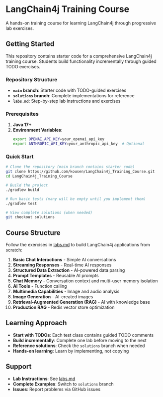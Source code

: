 # LangChain4j Training Course

A hands-on training course for learning LangChain4j through progressive lab exercises.

## Getting Started

This repository contains starter code for a comprehensive LangChain4j training course. Students build functionality incrementally through guided TODO exercises.

### Repository Structure

- **`main` branch**: Starter code with TODO-guided exercises
- **`solutions` branch**: Complete implementations for reference
- **`labs.md`**: Step-by-step lab instructions and exercises

### Prerequisites

1. **Java 17+**
2. **Environment Variables**:
   ```bash
   export OPENAI_API_KEY=your_openai_api_key
   export ANTHROPIC_API_KEY=your_anthropic_api_key  # Optional
   ```

### Quick Start

```bash
# Clone the repository (main branch contains starter code)
git clone https://github.com/kousen/LangChain4j_Training_Course.git
cd LangChain4j_Training_Course

# Build the project
./gradlew build

# Run basic tests (many will be empty until you implement them)
./gradlew test

# View complete solutions (when needed)
git checkout solutions
```

## Course Structure

Follow the exercises in [labs.md](labs.md) to build LangChain4j applications from scratch:

1. **Basic Chat Interactions** - Simple AI conversations
2. **Streaming Responses** - Real-time AI responses  
3. **Structured Data Extraction** - AI-powered data parsing
4. **Prompt Templates** - Reusable AI prompts
5. **Chat Memory** - Conversation context and multi-user memory isolation
6. **AI Tools** - Function calling
7. **Multimedia Capabilities** - Image and audio analysis
8. **Image Generation** - AI-created images
9. **Retrieval-Augmented Generation (RAG)** - AI with knowledge base
10. **Production RAG** - Redis vector store optimization

## Learning Approach

- **Start with TODOs**: Each test class contains guided TODO comments
- **Build incrementally**: Complete one lab before moving to the next
- **Reference solutions**: Check the `solutions` branch when needed
- **Hands-on learning**: Learn by implementing, not copying

## Support

- **Lab Instructions**: See [labs.md](labs.md)
- **Complete Examples**: Switch to `solutions` branch
- **Issues**: Report problems via GitHub issues